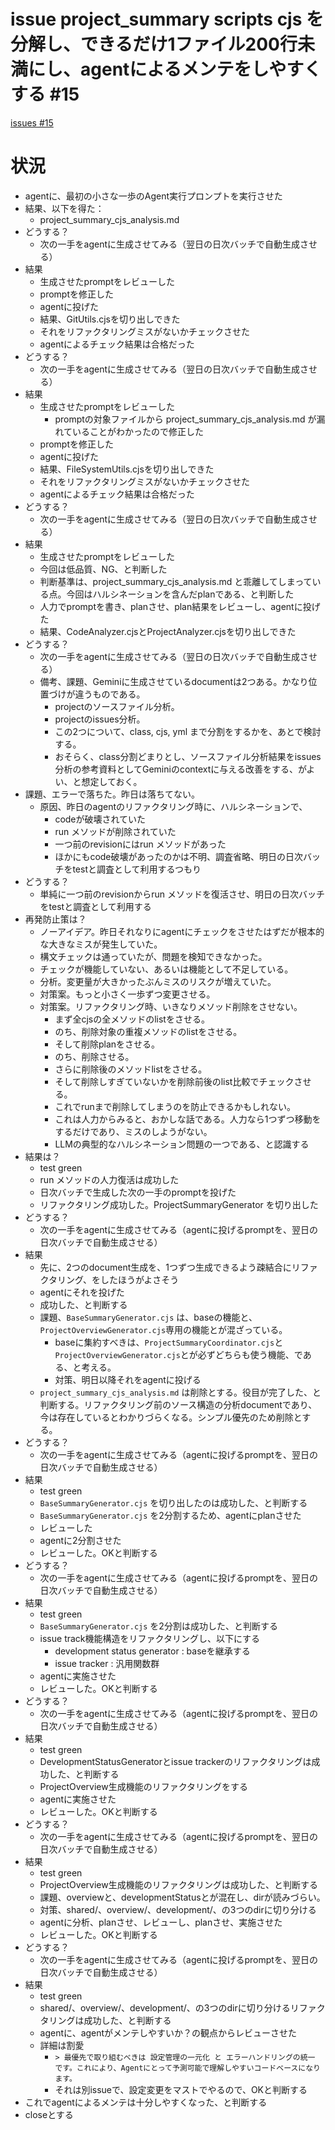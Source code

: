 # issue project_summary scripts cjs を分解し、できるだけ1ファイル200行未満にし、agentによるメンテをしやすくする #15
[issues #15](https://github.com/cat2151/github-actions/issues/15)

# 状況
- agentに、最初の小さな一歩のAgent実行プロンプトを実行させた
- 結果、以下を得た：
    - project_summary_cjs_analysis.md
- どうする？
    - 次の一手をagentに生成させてみる（翌日の日次バッチで自動生成させる）
- 結果
    - 生成させたpromptをレビューした
    - promptを修正した
    - agentに投げた
    - 結果、GitUtils.cjsを切り出しできた
    - それをリファクタリングミスがないかチェックさせた
    - agentによるチェック結果は合格だった
- どうする？
    - 次の一手をagentに生成させてみる（翌日の日次バッチで自動生成させる）
- 結果
    - 生成させたpromptをレビューした
        - promptの対象ファイルから project_summary_cjs_analysis.md が漏れていることがわかったので修正した
    - promptを修正した
    - agentに投げた
    - 結果、FileSystemUtils.cjsを切り出しできた
    - それをリファクタリングミスがないかチェックさせた
    - agentによるチェック結果は合格だった
- どうする？
    - 次の一手をagentに生成させてみる（翌日の日次バッチで自動生成させる）
- 結果
    - 生成させたpromptをレビューした
    - 今回は低品質、NG、と判断した
    - 判断基準は、project_summary_cjs_analysis.md と乖離してしまっている点。今回はハルシネーションを含んだplanである、と判断した
    - 人力でpromptを書き、planさせ、plan結果をレビューし、agentに投げた
    - 結果、CodeAnalyzer.cjsとProjectAnalyzer.cjsを切り出しできた
- どうする？
    - 次の一手をagentに生成させてみる（翌日の日次バッチで自動生成させる）
    - 備考、課題、Geminiに生成させているdocumentは2つある。かなり位置づけが違うものである。
        - projectのソースファイル分析。
        - projectのissues分析。
        - この2つについて、class, cjs, yml まで分割をするかを、あとで検討する。
        - おそらく、class分割どまりとし、ソースファイル分析結果をissues分析の参考資料としてGeminiのcontextに与える改善をする、がよい、と想定しておく。
- 課題、エラーで落ちた。昨日は落ちてない。
    - 原因、昨日のagentのリファクタリング時に、ハルシネーションで、
        - codeが破壊されていた
        - run メソッドが削除されていた
        - 一つ前のrevisionにはrun メソッドがあった
        - ほかにもcode破壊があったのかは不明、調査省略、明日の日次バッチをtestと調査として利用するつもり
- どうする？
    - 単純に一つ前のrevisionからrun メソッドを復活させ、明日の日次バッチをtestと調査として利用する
- 再発防止策は？
    - ノーアイデア。昨日それなりにagentにチェックをさせたはずだが根本的な大きなミスが発生していた。
    - 構文チェックは通っていたが、問題を検知できなかった。
    - チェックが機能していない、あるいは機能として不足している。
    - 分析。変更量が大きかったぶんミスのリスクが増えていた。
    - 対策案。もっと小さく一歩ずつ変更させる。
    - 対策案。リファクタリング時、いきなりメソッド削除をさせない。
        - まず全cjsの全メソッドのlistをさせる。
        - のち、削除対象の重複メソッドのlistをさせる。
        - そして削除planをさせる。
        - のち、削除させる。
        - さらに削除後のメソッドlistをさせる。
        - そして削除しすぎていないかを削除前後のlist比較でチェックさせる。
        - これでrunまで削除してしまうのを防止できるかもしれない。
        - これは人力からみると、おかしな話である。人力なら1つずつ移動をするだけであり、ミスのしようがない。
        - LLMの典型的なハルシネーション問題の一つである、と認識する
- 結果は？
    - test green
    - run メソッドの人力復活は成功した
    - 日次バッチで生成した次の一手のpromptを投げた
    - リファクタリング成功した。ProjectSummaryGenerator を切り出した
- どうする？
    - 次の一手をagentに生成させてみる（agentに投げるpromptを、翌日の日次バッチで自動生成させる）
- 結果
    - 先に、2つのdocument生成を、1つずつ生成できるよう疎結合にリファクタリング、をしたほうがよさそう
    - agentにそれを投げた
    - 成功した、と判断する
    - 課題、`BaseSummaryGenerator.cjs` は、baseの機能と、`ProjectOverviewGenerator.cjs`専用の機能とが混ざっている。
        - baseに集約すべきは、`ProjectSummaryCoordinator.cjs`と`ProjectOverviewGenerator.cjs`とが必ずどちらも使う機能、である、と考える。
        - 対策、明日以降それをagentに投げる
    - `project_summary_cjs_analysis.md` は削除とする。役目が完了した、と判断する。リファクタリング前のソース構造の分析documentであり、今は存在しているとわかりづらくなる。シンプル優先のため削除とする。
- どうする？
    - 次の一手をagentに生成させてみる（agentに投げるpromptを、翌日の日次バッチで自動生成させる）
- 結果
    - test green
    - `BaseSummaryGenerator.cjs` を切り出したのは成功した、と判断する
    - `BaseSummaryGenerator.cjs` を2分割するため、agentにplanさせた
    - レビューした
    - agentに2分割させた
    - レビューした。OKと判断する
- どうする？
    - 次の一手をagentに生成させてみる（agentに投げるpromptを、翌日の日次バッチで自動生成させる）
- 結果
    - test green
    - `BaseSummaryGenerator.cjs` を2分割は成功した、と判断する
    - issue track機能構造をリファクタリングし、以下にする
        - development status generator : baseを継承する
        - issue tracker : 汎用関数群
    - agentに実施させた
    - レビューした。OKと判断する
- どうする？
    - 次の一手をagentに生成させてみる（agentに投げるpromptを、翌日の日次バッチで自動生成させる）
- 結果
    - test green
    - DevelopmentStatusGeneratorとissue trackerのリファクタリングは成功した、と判断する
    - ProjectOverview生成機能のリファクタリングをする
    - agentに実施させた
    - レビューした。OKと判断する
- どうする？
    - 次の一手をagentに生成させてみる（agentに投げるpromptを、翌日の日次バッチで自動生成させる）
- 結果
    - test green
    - ProjectOverview生成機能のリファクタリングは成功した、と判断する
    - 課題、overviewと、developmentStatusとが混在し、dirが読みづらい。
    - 対策、shared/、overview/、development/、の3つのdirに切り分ける
    - agentに分析、planさせ、レビューし、planさせ、実施させた
    - レビューした。OKと判断する
- どうする？
    - 次の一手をagentに生成させてみる（agentに投げるpromptを、翌日の日次バッチで自動生成させる）
- 結果
    - test green
    - shared/、overview/、development/、の3つのdirに切り分けるリファクタリングは成功した、と判断する
    - agentに、agentがメンテしやすいか？の観点からレビューさせた
    - 詳細は割愛
        - `> 最優先で取り組むべきは 設定管理の一元化 と エラーハンドリングの統一 です。これにより、Agentにとって予測可能で理解しやすいコードベースになります。`
        - それは別issueで、設定変更をマストでやるので、OKと判断する
- これでagentによるメンテは十分しやすくなった、と判断する
- closeとする

